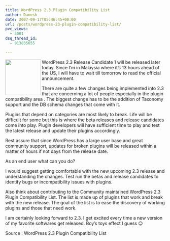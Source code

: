 ```yaml
---
title: WordPress 2.3 Plugin Compatibility List
author: Danesh
date: 2007-09-17T05:46:45+00:00
url: /posts/wordpress-23-plugin-compatibility-list/
pvc_views:
  - 3001
dsq_thread_id:
  - 913835655

---
```

<img loading="lazy" src="http://img212.imageshack.us/img212/1458/wp20squarebuttonhm5.gif" align="left" height="112" width="112" />

WordPress 2.3 Release Candidate 1 will be released later today. Since I&#8217;m in Malaysia where it&#8217;s 13 hours ahead of the US, I will have to wait till tomorrow to read the official announcement.

There are quite a few changes being implemented into 2.3 that are concerning a lot of people especially in the plugin compatibility area . The biggest change has to be the addition of Taxonomy support and the DB schema changes that come with it.

Plugins that depend on categories are most likely to break. Life will be difficult for some but this is where the beta releases and release candidates come into play. Plugin developers will have sufficient time to play and test the latest release and update their plugins accordingly.

Rest assure that since WordPress has a large user base and great community support, updates for broken plugins will be released within a matter of hours if not days from the release date.

As an end user what can you do?

I would suggest getting comfortable with the new upcoming 2.3 release and understanding the changes. Test run the betas and release candidates to identify bugs or incompatibility issues with plugins.

Also think about contributing to the Community maintained WordPress 2.3 Plugin Compatibility List. The list is made up of plugins that work and break with the new release. The goal of the list is to ease the discovery of working plugins and those that need work.

I am certainly looking forward to 2.3. I get excited every time a new version of my favorite softwares get released. Boy&#8217;s toys effect I guess 😉

Source : WordPress 2.3 Plugin Compatibility List